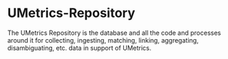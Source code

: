 UMetrics-Repository
===================

The UMetrics Repository is the database and all the code and processes around it for collecting, ingesting, matching, linking, aggregating, disambiguating, etc. data in support of UMetrics.

